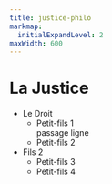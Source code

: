 ```yaml
---
title: justice-philo
markmap:
  initialExpandLevel: 2
maxWidth: 600
---
```

# La Justice
- Le Droit <!--fold-->
  - Petit-fils 1 <br> passage ligne
  - Petit-fils 2
- Fils 2
  - Petit-fils 3
  - Petit-fils 4